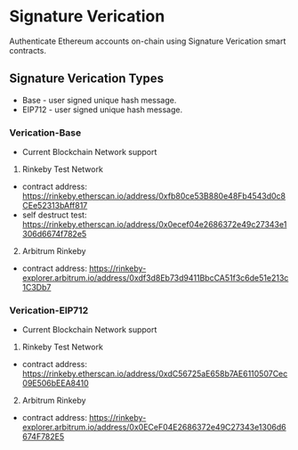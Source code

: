 # Signature Verication
Authenticate Ethereum accounts on-chain using Signature Verication 
smart contracts.

## Signature Verication Types
- Base - user signed unique hash message.
- EIP712 - user signed unique hash message.

### Verication-Base
- Current Blockchain Network support
1. Rinkeby Test Network
  - contract address: https://rinkeby.etherscan.io/address/0xfb80ce53B880e48Fb4543d0c8CEe52313bAff817
  - self destruct test: https://rinkeby.etherscan.io/address/0x0ecef04e2686372e49c27343e1306d6674f782e5
2. Arbitrum Rinkeby
  - contract address: https://rinkeby-explorer.arbitrum.io/address/0xdf3d8Eb73d9411BbcCA51f3c6de51e213c1C3Db7

### Verication-EIP712
- Current Blockchain Network support
1. Rinkeby Test Network
  - contract address: https://rinkeby.etherscan.io/address/0xdC56725aE658b7AE6110507Cec09E506bEEA8410
2. Arbitrum Rinkeby
  - contract address: https://rinkeby-explorer.arbitrum.io/address/0x0ECeF04E2686372e49C27343e1306d6674F782E5
